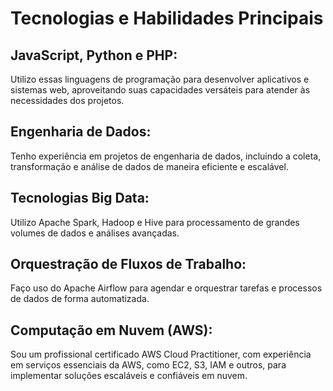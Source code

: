 # Tecnologias e Habilidades Principais

## JavaScript, Python e PHP: 
Utilizo essas linguagens de programação para desenvolver aplicativos e sistemas web, aproveitando suas capacidades versáteis para atender às necessidades dos projetos.

## Engenharia de Dados: 
Tenho experiência em projetos de engenharia de dados, incluindo a coleta, transformação e análise de dados de maneira eficiente e escalável.

## Tecnologias Big Data: 
Utilizo Apache Spark, Hadoop e Hive para processamento de grandes volumes de dados e análises avançadas.

## Orquestração de Fluxos de Trabalho: 
Faço uso do Apache Airflow para agendar e orquestrar tarefas e processos de dados de forma automatizada.

## Computação em Nuvem (AWS): 
Sou um profissional certificado AWS Cloud Practitioner, com experiência em serviços essenciais da AWS, como EC2, S3, IAM e outros, para implementar soluções escaláveis e confiáveis em nuvem.
